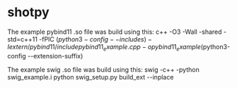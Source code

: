 # shotpy


The example pybind11 .so file was build using this: 
c++ -O3 -Wall -shared -std=c++11 -fPIC $(python3-config --includes) -Iextern/pybind11/include pybind11_example.cpp -o pybind11_example$(python3-config --extension-suffix)

The example swig .so file was build using this:
swig -c++ -python swig_example.i
python swig_setup.py build_ext --inplace
